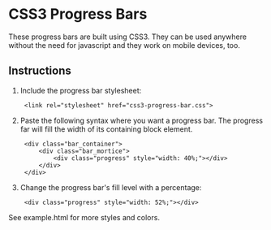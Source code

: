 # CSS3 Progress Bars
These progress bars are built using CSS3. They can be used anywhere without the need for javascript and they work on mobile devices, too.

## Instructions
1. Include the progress bar stylesheet:

	    <link rel="stylesheet" href="css3-progress-bar.css">

2. Paste the following syntax where you want a progress bar. The progress far will fill the width of its containing block element.

		<div class="bar_container">
			<div class="bar_mortice">
				<div class="progress" style="width: 40%;"></div>
			</div>
		</div>

3. Change the progress bar's fill level with a percentage:

		<div class="progress" style="width: 52%;"></div>

See example.html for more styles and colors.
